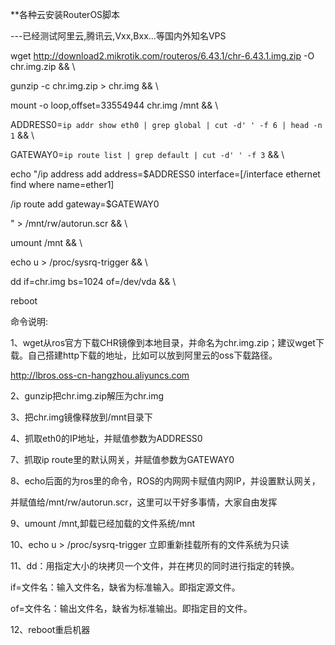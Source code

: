**各种云安装RouterOS脚本

---已经测试阿里云,腾讯云,Vxx,Bxx...等国内外知名VPS

wget http://download2.mikrotik.com/routeros/6.43.1/chr-6.43.1.img.zip -O chr.img.zip && \

gunzip -c chr.img.zip > chr.img && \

mount -o loop,offset=33554944 chr.img /mnt && \

ADDRESS0=`ip addr show eth0 | grep global | cut -d' ' -f 6 | head -n 1` && \

GATEWAY0=`ip route list | grep default | cut -d' ' -f 3` && \

echo "/ip address add address=$ADDRESS0 interface=[/interface ethernet find where name=ether1]

/ip route add gateway=$GATEWAY0

" > /mnt/rw/autorun.scr && \

umount /mnt && \

echo u > /proc/sysrq-trigger && \

dd if=chr.img bs=1024 of=/dev/vda && \

reboot

命令说明:

1、wget从ros官方下载CHR镜像到本地目录，并命名为chr.img.zip；建议wget下载。自己搭建http下载的地址，比如可以放到阿里云的oss下载路径。


http://lbros.oss-cn-hangzhou.aliyuncs.com

2、gunzip把chr.img.zip解压为chr.img


3、把chr.img镜像释放到/mnt目录下



4、抓取eth0的IP地址，并赋值参数为ADDRESS0



7、抓取ip route里的默认网关，并赋值参数为GATEWAY0



8、echo后面的为ros里的命令，ROS的内网网卡赋值内网IP，并设置默认网关，



并赋值给/mnt/rw/autorun.scr，这里可以干好多事情，大家自由发挥



9、umount /mnt,卸载已经加载的文件系统/mnt



10、echo u > /proc/sysrq-trigger 立即重新挂载所有的文件系统为只读



11、dd：用指定大小的块拷贝一个文件，并在拷贝的同时进行指定的转换。



if=文件名：输入文件名，缺省为标准输入。即指定源文件。



of=文件名：输出文件名，缺省为标准输出。即指定目的文件。



12、reboot重启机器


